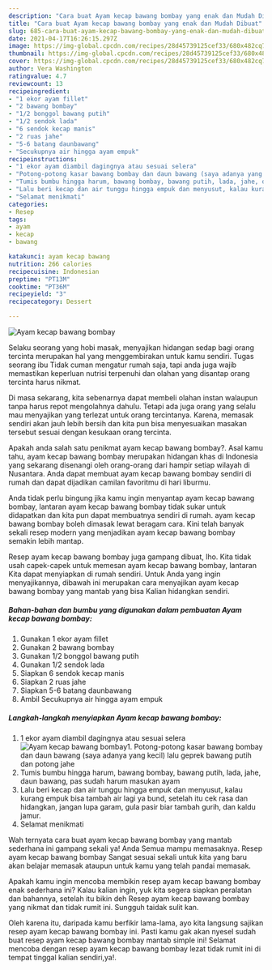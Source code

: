```yaml
---
description: "Cara buat Ayam kecap bawang bombay yang enak dan Mudah Dibuat"
title: "Cara buat Ayam kecap bawang bombay yang enak dan Mudah Dibuat"
slug: 685-cara-buat-ayam-kecap-bawang-bombay-yang-enak-dan-mudah-dibuat
date: 2021-04-17T16:26:15.297Z
image: https://img-global.cpcdn.com/recipes/28d45739125cef33/680x482cq70/ayam-kecap-bawang-bombay-foto-resep-utama.jpg
thumbnail: https://img-global.cpcdn.com/recipes/28d45739125cef33/680x482cq70/ayam-kecap-bawang-bombay-foto-resep-utama.jpg
cover: https://img-global.cpcdn.com/recipes/28d45739125cef33/680x482cq70/ayam-kecap-bawang-bombay-foto-resep-utama.jpg
author: Vera Washington
ratingvalue: 4.7
reviewcount: 13
recipeingredient:
- "1 ekor ayam fillet"
- "2 bawang bombay"
- "1/2 bonggol bawang putih"
- "1/2 sendok lada"
- "6 sendok kecap manis"
- "2 ruas jahe"
- "5-6 batang daunbawang"
- "Secukupnya air hingga ayam empuk"
recipeinstructions:
- "1 ekor ayam diambil dagingnya atau sesuai selera"
- "Potong-potong kasar bawang bombay dan daun bawang (saya adanya yang kecil) lalu geprek bawang putih dan potong jahe"
- "Tumis bumbu hingga harum, bawang bombay, bawang putih, lada, jahe, daun bawang, pas sudah harum masukan ayam"
- "Lalu beri kecap dan air tunggu hingga empuk dan menyusut, kalau kurang empuk bisa tambah air lagi ya bund, setelah itu cek rasa dan hidangkan, jangan lupa garam, gula pasir biar tambah gurih, dan kaldu jamur."
- "Selamat menikmati"
categories:
- Resep
tags:
- ayam
- kecap
- bawang

katakunci: ayam kecap bawang 
nutrition: 266 calories
recipecuisine: Indonesian
preptime: "PT13M"
cooktime: "PT36M"
recipeyield: "3"
recipecategory: Dessert

---
```



![Ayam kecap bawang bombay](https://img-global.cpcdn.com/recipes/28d45739125cef33/680x482cq70/ayam-kecap-bawang-bombay-foto-resep-utama.jpg)

Selaku seorang yang hobi masak, menyajikan hidangan sedap bagi orang tercinta merupakan hal yang menggembirakan untuk kamu sendiri. Tugas seorang ibu Tidak cuman mengatur rumah saja, tapi anda juga wajib memastikan keperluan nutrisi terpenuhi dan olahan yang disantap orang tercinta harus nikmat.

Di masa  sekarang, kita sebenarnya dapat membeli olahan instan walaupun tanpa harus repot mengolahnya dahulu. Tetapi ada juga orang yang selalu mau menyajikan yang terlezat untuk orang tercintanya. Karena, memasak sendiri akan jauh lebih bersih dan kita pun bisa menyesuaikan masakan tersebut sesuai dengan kesukaan orang tercinta. 



Apakah anda salah satu penikmat ayam kecap bawang bombay?. Asal kamu tahu, ayam kecap bawang bombay merupakan hidangan khas di Indonesia yang sekarang disenangi oleh orang-orang dari hampir setiap wilayah di Nusantara. Anda dapat membuat ayam kecap bawang bombay sendiri di rumah dan dapat dijadikan camilan favoritmu di hari liburmu.

Anda tidak perlu bingung jika kamu ingin menyantap ayam kecap bawang bombay, lantaran ayam kecap bawang bombay tidak sukar untuk didapatkan dan kita pun dapat membuatnya sendiri di rumah. ayam kecap bawang bombay boleh dimasak lewat beragam cara. Kini telah banyak sekali resep modern yang menjadikan ayam kecap bawang bombay semakin lebih mantap.

Resep ayam kecap bawang bombay juga gampang dibuat, lho. Kita tidak usah capek-capek untuk memesan ayam kecap bawang bombay, lantaran Kita dapat menyiapkan di rumah sendiri. Untuk Anda yang ingin menyajikannya, dibawah ini merupakan cara menyajikan ayam kecap bawang bombay yang mantab yang bisa Kalian hidangkan sendiri.

<!--inarticleads1-->

##### Bahan-bahan dan bumbu yang digunakan dalam pembuatan Ayam kecap bawang bombay:

1. Gunakan 1 ekor ayam fillet
1. Gunakan 2 bawang bombay
1. Gunakan 1/2 bonggol bawang putih
1. Gunakan 1/2 sendok lada
1. Siapkan 6 sendok kecap manis
1. Siapkan 2 ruas jahe
1. Siapkan 5-6 batang daunbawang
1. Ambil Secukupnya air hingga ayam empuk




<!--inarticleads2-->

##### Langkah-langkah menyiapkan Ayam kecap bawang bombay:

1. 1 ekor ayam diambil dagingnya atau sesuai selera
<img src="https://img-global.cpcdn.com/steps/b2d540e275d20c2c/160x128cq70/ayam-kecap-bawang-bombay-langkah-memasak-1-foto.jpg" alt="Ayam kecap bawang bombay">1. Potong-potong kasar bawang bombay dan daun bawang (saya adanya yang kecil) lalu geprek bawang putih dan potong jahe
1. Tumis bumbu hingga harum, bawang bombay, bawang putih, lada, jahe, daun bawang, pas sudah harum masukan ayam
1. Lalu beri kecap dan air tunggu hingga empuk dan menyusut, kalau kurang empuk bisa tambah air lagi ya bund, setelah itu cek rasa dan hidangkan, jangan lupa garam, gula pasir biar tambah gurih, dan kaldu jamur.
1. Selamat menikmati




Wah ternyata cara buat ayam kecap bawang bombay yang mantab sederhana ini gampang sekali ya! Anda Semua mampu memasaknya. Resep ayam kecap bawang bombay Sangat sesuai sekali untuk kita yang baru akan belajar memasak ataupun untuk kamu yang telah pandai memasak.

Apakah kamu ingin mencoba membikin resep ayam kecap bawang bombay enak sederhana ini? Kalau kalian ingin, yuk kita segera siapkan peralatan dan bahannya, setelah itu bikin deh Resep ayam kecap bawang bombay yang nikmat dan tidak rumit ini. Sungguh taidak sulit kan. 

Oleh karena itu, daripada kamu berfikir lama-lama, ayo kita langsung sajikan resep ayam kecap bawang bombay ini. Pasti kamu gak akan nyesel sudah buat resep ayam kecap bawang bombay mantab simple ini! Selamat mencoba dengan resep ayam kecap bawang bombay lezat tidak rumit ini di tempat tinggal kalian sendiri,ya!.

